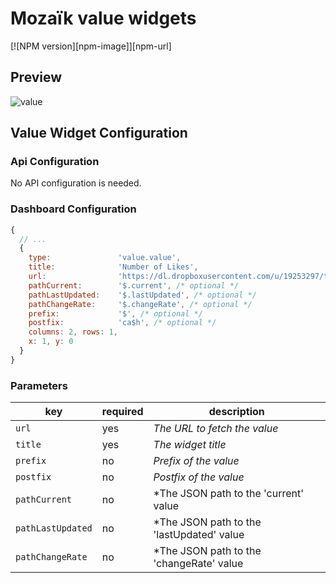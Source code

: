 # Mozaïk value widgets

[![NPM version][npm-image]][npm-url]

## Preview

![value](https://raw.githubusercontent.com/arildwtv/mozaik-ext-value/master/preview/preview.png)

## Value Widget Configuration

### Api Configuration

No API configuration is needed.

### Dashboard Configuration

```javascript
{
  // ...
  {
    type:               'value.value',
    title:              'Number of Likes',
    url:                'https://dl.dropboxusercontent.com/u/19253297/test.json',
    pathCurrent:        '$.current', /* optional */
    pathLastUpdated:    '$.lastUpdated', /* optional */
    pathChangeRate:     '$.changeRate', /* optional */
    prefix:             '$', /* optional */
    postfix:            'ca$h', /* optional */
    columns: 2, rows: 1,
    x: 1, y: 0
  }
}
```

### Parameters

key              | required | description
-----------------|----------|-------------------------------------------------------------------
`url`            | yes      | *The URL to fetch the value*
`title`          | yes      | *The widget title*
`prefix`         | no       | *Prefix of the value*
`postfix`        | no       | *Postfix of the value*
`pathCurrent`    | no       | *The JSON path to the 'current' value
`pathLastUpdated`| no       | *The JSON path to the 'lastUpdated' value
`pathChangeRate` | no       | *The JSON path to the 'changeRate' value
